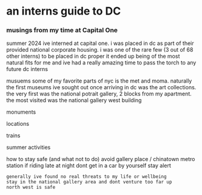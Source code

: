 # an interns guide to DC
### musings from my time at Capital One

summer 2024 ive interned at capital one.
i was placed in dc as part of their provided national corporate housing.
i was one of the rare few (3 out of 68 other interns) to be placed in dc proper
it ended up being of the most natural fits for me and ive had a really amazing time
to pass the torch to any future dc interns

musuems
    some of my favorite parts of nyc is the met and moma. naturally the first museums ive sought out once arriving in dc was the art collections.
    the very first was the national potrait gallery, 2 blocks from my apartment.
    the most visited was the national gallery west building

monuments

locations

trains

summer activities

how to stay safe (and what not to do)
    avoid gallery place / chinatown metro station
    if riding late at night dont get in a car by yourself
    stay alert

    generally ive found no real threats to my life or wellbeing
    stay in the national gallery area and dont venture too far up 
    north west is safe